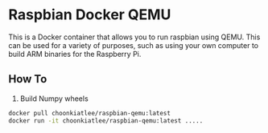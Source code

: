 # Raspbian Docker QEMU

This is a Docker container that allows you to run raspbian using QEMU. This can be used for a variety of purposes, such as using your own computer to build ARM binaries for the Raspberry Pi.

## How To

1) Build Numpy wheels

```bash
docker pull choonkiatlee/raspbian-qemu:latest
docker run -it choonkiatlee/raspbian-qemu:latest .....
